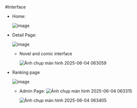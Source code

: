 #Interface

- Home:

  ![image](https://github.com/user-attachments/assets/4425c46b-1d2c-4648-81a5-c0b7c4ec84eb)

- Detail Page:

  ![image](https://github.com/user-attachments/assets/587b165b-2b97-4ddf-97ee-5d251ea4874d)

  - Novel and comic interface
 
    ![Ảnh chụp màn hình 2025-06-04 063059](https://github.com/user-attachments/assets/bbae689b-90bb-49c6-9656-fee8c0747762)

- Ranking page

  ![image](https://github.com/user-attachments/assets/7e6d0eaa-884c-4dfe-94af-f071c5c8e856)

  - Admin Page:
    ![Ảnh chụp màn hình 2025-06-04 063315](https://github.com/user-attachments/assets/ef2aa97e-6ef9-4ba4-9824-ea6ccaeb8133)

    ![Ảnh chụp màn hình 2025-06-04 063405](https://github.com/user-attachments/assets/b7e0992e-9b4d-480f-81ec-91f36b10b7ff)



